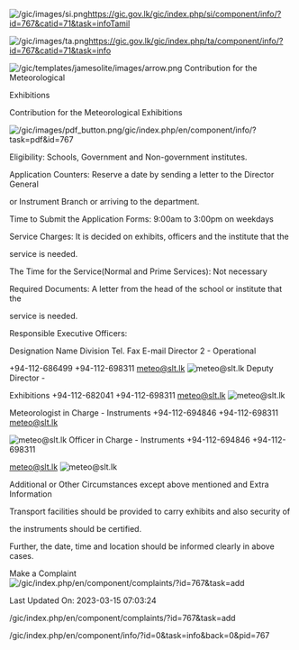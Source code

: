 <!-- Source: https://gic.gov.lk/gic/index.php/en/component/info/?id=767&catid=71&task=info -->

![/gic/images/si.png](/gic/images/si.png)https://gic.gov.lk/gic/index.php/si/component/info/?id=767&catid=71&task=infoTamil

![/gic/images/ta.png](/gic/images/ta.png)https://gic.gov.lk/gic/index.php/ta/component/info/?id=767&catid=71&task=info

![/gic/templates/jamesolite/images/arrow.png](/gic/templates/jamesolite/images/arrow.png) Contribution for the Meteorological

Exhibitions

Contribution for the Meteorological Exhibitions

![/gic/images/pdf_button.png](/gic/images/pdf_button.png)/gic/index.php/en/component/info/?task=pdf&id=767

Eligibility: Schools, Government and Non-government institutes.

Application Counters: Reserve a date by sending a letter to the Director General

or Instrument Branch or arriving to the department.

Time to Submit the Application Forms: 9:00am to 3:00pm on weekdays

Service Charges: It is decided on exhibits, officers and the institute that the

service is needed.

The Time for the Service(Normal and Prime Services): Not necessary

Required Documents: A letter from the head of the school or institute that the

service is needed.

Responsible Executive Officers:

Designation Name Division Tel. Fax E-mail Director 2 - Operational

+94-112-686499 +94-112-698311 meteo@slt.lk ![meteo@slt.lk](meteo@slt.lk) Deputy Director -

Exhibitions +94-112-682041 +94-112-698311 meteo@slt.lk ![meteo@slt.lk](meteo@slt.lk)

Meteorologist in Charge - Instruments +94-112-694846 +94-112-698311 meteo@slt.lk

![meteo@slt.lk](meteo@slt.lk) Officer in Charge - Instruments +94-112-694846 +94-112-698311

meteo@slt.lk ![meteo@slt.lk](meteo@slt.lk)

Additional or Other Circumstances except above mentioned and Extra Information

Transport facilities should be provided to carry exhibits and also security of

the instruments should be certified.

Further, the date, time and location should be informed clearly in above cases.

Make a Complaint ![/gic/index.php/en/component/complaints/?id=767&task=add](/gic/index.php/en/component/complaints/?id=767&task=add)

Last Updated On: 2023-03-15 07:03:24

/gic/index.php/en/component/complaints/?id=767&task=add

/gic/index.php/en/component/info/?id=0&task=info&back=0&pid=767